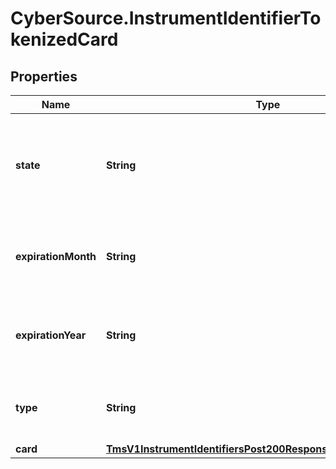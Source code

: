 # CyberSource.InstrumentIdentifierTokenizedCard

## Properties
Name | Type | Description | Notes
------------ | ------------- | ------------- | -------------
**state** | **String** | Issuer state for the Network Token Valid values: - ACTIVE - SUSPENDED - DELETED  | [optional] 
**expirationMonth** | **String** | The Network Token expiration month, automatically updated | [optional] 
**expirationYear** | **String** | The Network Token expiration year, automatically updated | [optional] 
**type** | **String** | The Network Token brand Valid values: - visa - mastercard  | [optional] 
**card** | [**TmsV1InstrumentIdentifiersPost200ResponseTokenizedCardCard**](TmsV1InstrumentIdentifiersPost200ResponseTokenizedCardCard.md) |  | [optional] 


